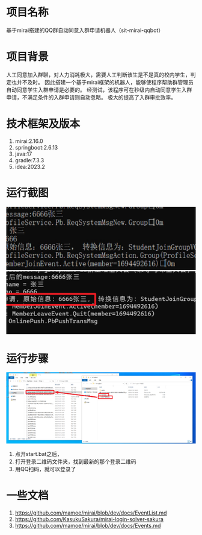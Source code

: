 # 项目名称
基于mirai搭建的QQ群自动同意入群申请机器人（sit-mirai-qqbot）
# 项目背景
人工同意加入群聊，对人力消耗极大，需要人工判断该生是不是真的校内学生，判定也并不及时。
因此搭建一个基于mirai框架的机器人，能够使程序帮助群管理员自动同意学生入群申请是必要的。
经测试，该程序可在秒级内自动同意学生入群申请，不满足条件的入群申请则自动忽略。
极大的提高了入群审批效率。
# 技术框架及版本
1. mirai:2.16.0
2. springboot:2.6.13
3. java:17
4. gradle:7.3.3
5. idea:2023.2
# 运行截图
![img.png](img.png)
![img_1.png](img_1.png)
# 运行步骤
![img_2.png](img_2.png)
1. 点开start.bat之后，
2. 打开登录二维码文件夹，找到最新的那个登录二维码
3. 用QQ扫码，就可以登录了

# 一些文档
1. https://github.com/mamoe/mirai/blob/dev/docs/EventList.md
2. https://github.com/KasukuSakura/mirai-login-solver-sakura
3. https://github.com/mamoe/mirai/blob/dev/docs/Events.md